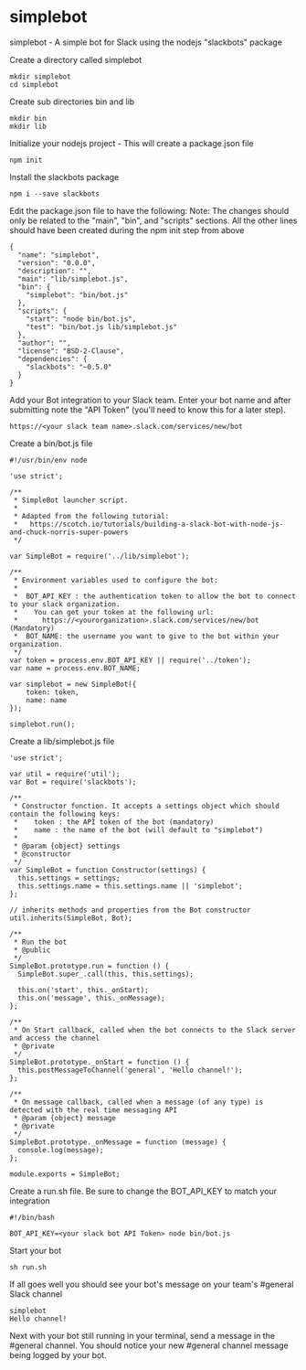 # simplebot
simplebot - A simple bot for Slack using the nodejs "slackbots" package

Create a directory called simplebot
```
mkdir simplebot
cd simplebot
```

Create sub directories bin and lib
```
mkdir bin
mkdir lib
```

Initialize your nodejs project - This will create a package.json file
```
npm init
```

Install the slackbots package
```
npm i --save slackbots
```

Edit the package.json file to have the following:
  Note: The changes should only be related to the "main", "bin", and "scripts" sections.
  All the other lines should have been created during the npm init step from above
```
{
  "name": "simplebot",
  "version": "0.0.0",
  "description": "",
  "main": "lib/simplebot.js",
  "bin": {
    "simplebot": "bin/bot.js"
  },
  "scripts": {
    "start": "node bin/bot.js",
    "test": "bin/bot.js lib/simplebot.js"
  },
  "author": "",
  "license": "BSD-2-Clause",
  "dependencies": {
    "slackbots": "~0.5.0"
  }
}
```

Add your Bot integration to your Slack team.
Enter your bot name and after submitting note the "API Token" (you'll need to know this for a later step).
```
https://<your slack team name>.slack.com/services/new/bot
```

Create a bin/bot.js file
```
#!/usr/bin/env node

'use strict';

/**
 * SimpleBot launcher script.
 *
 * Adapted from the following tutorial:
 *   https://scotch.io/tutorials/building-a-slack-bot-with-node-js-and-chuck-norris-super-powers
 */

var SimpleBot = require('../lib/simplebot');

/**
 * Environment variables used to configure the bot:
 *
 *  BOT_API_KEY : the authentication token to allow the bot to connect to your slack organization.
 *    You can get your token at the following url:
 *      https://<yourorganization>.slack.com/services/new/bot (Mandatory)
 *  BOT_NAME: the username you want to give to the bot within your organization.
 */
var token = process.env.BOT_API_KEY || require('../token');
var name = process.env.BOT_NAME;

var simplebot = new SimpleBot({
    token: token,
    name: name
});

simplebot.run();
```

Create a lib/simplebot.js file
```
'use strict';

var util = require('util');
var Bot = require('slackbots');

/**
 * Constructor function. It accepts a settings object which should contain the following keys:
 *    token : the API token of the bot (mandatory)
 *    name : the name of the bot (will default to "simplebot")
 *
 * @param {object} settings
 * @constructor
 */
var SimpleBot = function Constructor(settings) {
  this.settings = settings;
  this.settings.name = this.settings.name || 'simplebot';
};

// inherits methods and properties from the Bot constructor
util.inherits(SimpleBot, Bot);

/**
 * Run the bot
 * @public
 */
SimpleBot.prototype.run = function () {
  SimpleBot.super_.call(this, this.settings);

  this.on('start', this._onStart);
  this.on('message', this._onMessage);
};

/**
 * On Start callback, called when the bot connects to the Slack server and access the channel
 * @private
 */
SimpleBot.prototype._onStart = function () {
  this.postMessageToChannel('general', 'Hello channel!');
};

/**
 * On message callback, called when a message (of any type) is detected with the real time messaging API
 * @param {object} message
 * @private
 */
SimpleBot.prototype._onMessage = function (message) {
  console.log(message);
};

module.exports = SimpleBot;
```

Create a run.sh file. Be sure to change the BOT_API_KEY to match your integration
```
#!/bin/bash

BOT_API_KEY=<your slack bot API Token> node bin/bot.js
```

Start your bot
```
sh run.sh
```

If all goes well you should see your bot's message on your team's #general Slack channel
```
simplebot
Hello channel!
```

Next with your bot still running in your terminal, send a message in the #general channel.
You should notice your new #general channel message being logged by your bot.






